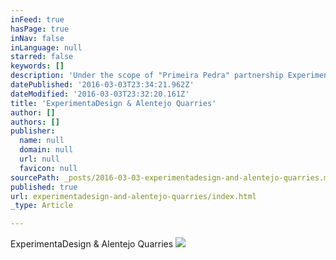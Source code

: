 ```yaml
---
inFeed: true
hasPage: true
inNav: false
inLanguage: null
starred: false
keywords: []
description: 'Under the scope of "Primeira Pedra" partnership ExperimentaDesign visits CEVALOR and Alentejo Quarries'
datePublished: '2016-03-03T23:34:21.962Z'
dateModified: '2016-03-03T23:32:20.161Z'
title: 'ExperimentaDesign & Alentejo Quarries'
author: []
authors: []
publisher:
  name: null
  domain: null
  url: null
  favicon: null
sourcePath: _posts/2016-03-03-experimentadesign-and-alentejo-quarries.md
published: true
url: experimentadesign-and-alentejo-quarries/index.html
_type: Article

---
```

ExperimentaDesign & Alentejo Quarries
![](https://the-grid-user-content.s3-us-west-2.amazonaws.com/3d8a556b-65a2-45dc-a425-008bd68105a2.jpg)